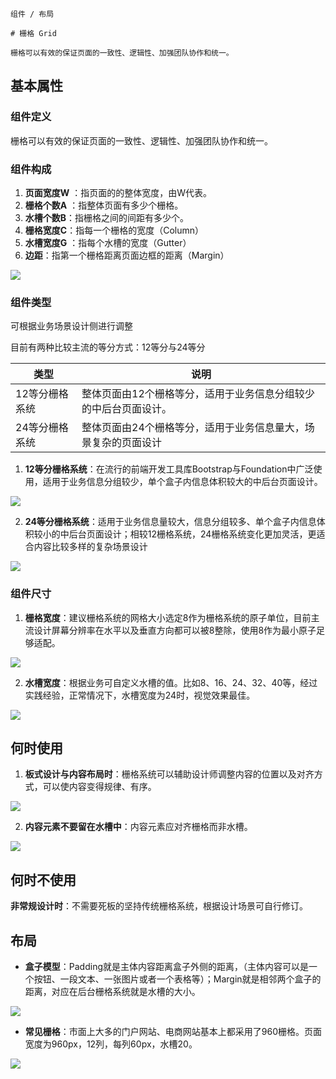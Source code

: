 `````
组件 / 布局

# 栅格 Grid

栅格可以有效的保证页面的一致性、逻辑性、加强团队协作和统一。
`````

## 基本属性

### 组件定义

栅格可以有效的保证页面的一致性、逻辑性、加强团队协作和统一。

### 组件构成

1. **页面宽度W** ：指页面的的整体宽度，由W代表。
2. **栅格个数A** ：指整体页面有多少个栅格。
3. **水槽个数B**：指栅格之间的间距有多少个。
4. **栅格宽度C**：指每一个栅格的宽度（Column）
5. **水槽宽度G** ：指每个水槽的宽度（Gutter）
6. **边距**：指第一个栅格距离页面边框的距离（Margin）

![](https://p1-arco.byteimg.com/tos-cn-i-uwbnlip3yd/aceeb26b9c6745019a359207fc65e868~tplv-uwbnlip3yd-image.image)

### 组件类型

可根据业务场景设计侧进行调整

目前有两种比较主流的等分方式：12等分与24等分

| 类型       | 说明                                |
| -------- | --------------------------------- |
| 12等分栅格系统 | 整体页面由12个栅格等分，适用于业务信息分组较少的中后台页面设计。 |
| 24等分栅格系统 | 整体页面由24个栅格等分，适用于业务信息量大，场景复杂的页面设计  |

1. **12等分栅格系统**：在流行的前端开发工具库Bootstrap与Foundation中广泛使用，适用于业务信息分组较少，单个盒子内信息体积较大的中后台页面设计。

![](https://p1-arco.byteimg.com/tos-cn-i-uwbnlip3yd/c263adbaab194834a3bd030d101a8111~tplv-uwbnlip3yd-image.image)

2. **24等分栅格系统**：适用于业务信息量较大，信息分组较多、单个盒子内信息体积较小的中后台页面设计；相较12栅格系统，24栅格系统变化更加灵活，更适合内容比较多样的复杂场景设计

![](https://p1-arco.byteimg.com/tos-cn-i-uwbnlip3yd/23db1f1fa08042bcaa8265c2a2c1996f~tplv-uwbnlip3yd-image.image)

### 组件尺寸

1. **栅格宽度**：建议栅格系统的网格大小选定8作为栅格系统的原子单位，目前主流设计屏幕分辨率在水平以及垂直方向都可以被8整除，使用8作为最小原子足够适配。

![](https://p1-arco.byteimg.com/tos-cn-i-uwbnlip3yd/642155a43ac341fb8a48d51226eb0ab2~tplv-uwbnlip3yd-image.image)

2. **水槽宽度**：根据业务可自定义水槽的值。比如8、16、24、32、40等，经过实践经验，正常情况下，水槽宽度为24时，视觉效果最佳。

![](https://p1-arco.byteimg.com/tos-cn-i-uwbnlip3yd/50db79aca9d84fffbe34b413cd16e709~tplv-uwbnlip3yd-image.image)

## 何时使用

1. **板式设计与内容布局时**：栅格系统可以辅助设计师调整内容的位置以及对齐方式，可以使内容变得规律、有序。

![](https://p1-arco.byteimg.com/tos-cn-i-uwbnlip3yd/72d86d2aaf424e0c9bfae464b0db14c3~tplv-uwbnlip3yd-image.image)

2. **内容元素不要留在水槽中**：内容元素应对齐栅格而非水槽。

![](https://p1-arco.byteimg.com/tos-cn-i-uwbnlip3yd/d667be8c4f9a4bd28a513a4722b9a1cf~tplv-uwbnlip3yd-image.image)

## 何时不使用

**非常规设计时**：不需要死板的坚持传统栅格系统，根据设计场景可自行修订。

## 布局

- **盒子模型**：Padding就是主体内容距离盒子外侧的距离，（主体内容可以是一个按钮、一段文本、一张图片或者一个表格等）；Margin就是相邻两个盒子的距离，对应在后台栅格系统就是水槽的大小。

![](https://p1-arco.byteimg.com/tos-cn-i-uwbnlip3yd/5129496216db4296bfd965e644b38e2f~tplv-uwbnlip3yd-image.image)

- **常见栅格**：市面上大多的门户网站、电商网站基本上都采用了960栅格。页面宽度为960px，12列，每列60px，水槽20。

![](https://p1-arco.byteimg.com/tos-cn-i-uwbnlip3yd/b593618525d54e0aac8f1db85b3904c1~tplv-uwbnlip3yd-image.image)

